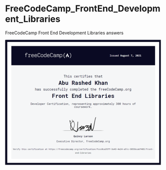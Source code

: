 # FreeCodeCamp_FrontEnd_Development_Libraries
FreeCodeCamp Front End Development Libraries answers

<img src="https://github.com/rashedabir/rashedabir/blob/main/FrontEnd_Development_Libraries.png" alt="" />
